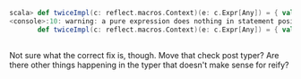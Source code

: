 ```scala
scala> def twiceImpl(c: reflect.macros.Context)(e: c.Expr[Any]) = { val expr = c.universe.reify { e; e }; expr.tree.foreach(t => println(t.pos)); expr }
<console>:10: warning: a pure expression does nothing in statement position; you may be omitting necessary parentheses
       def twiceImpl(c: reflect.macros.Context)(e: c.Expr[Any]) = { val expr = c.universe.reify { e; e }; expr.tree.foreach(t => println(t.pos)); expr }
                                                                                                  ^
```

Not sure what the correct fix is, though. Move that check post typer? Are there other things happening in the typer that doesn't make sense for reify?
